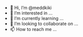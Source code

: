 - 👋 Hi, I’m @meddkiki
- 👀 I’m interested in ...
- 🌱 I’m currently learning ...
- 💞️ I’m looking to collaborate on ...
- 📫 How to reach me ...

<!---
meddkiki/meddkiki is a ✨ special ✨ repository because its `README.md` (this file) appears on your GitHub profile.
You can click the Preview link to take a look at your changes.
--->
